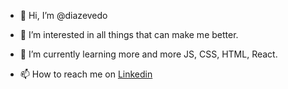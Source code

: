 - 👋      Hi, I’m @diazevedo
- 👀      I’m interested in all things that can make me better.
- 🌱      I’m currently learning more and more JS, CSS, HTML, React.

- 📫      How to reach me on  [Linkedin](https://www.linkedin.com/in/diazevedo/)

<!---
diazevedo/diazevedo is a ✨ special ✨ repository because its `README.md` (this file) appears on your GitHub profile.
You can click the Preview link to take a look at your changes.
--->
